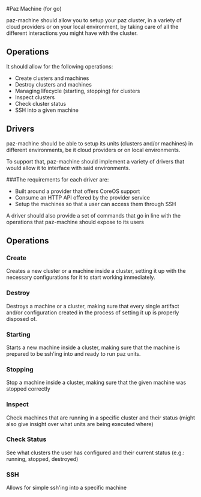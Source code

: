 #Paz Machine (for go)

paz-machine should allow you to setup your paz cluster, in a variety of cloud providers or on your local environment, by taking care of all the different interactions you might have with the cluster.

## Operations

It should allow for the following operations:

* Create clusters and machines
* Destroy clusters and machines
* Managing lifecycle (starting, stopping) for clusters
* Inspect clusters
* Check cluster status
* SSH into a given machine

## Drivers

paz-machine should be able to setup its units (clusters and/or machines) in different environments, be it cloud providers or on local environments.

To support that, paz-machine should implement a variety of drivers that would allow it to interface with said environments.

###The requirements for each driver are:

* Built around a provider that offers CoreOS support
* Consume an HTTP API offered by the provider service
* Setup the machines so that a user can access them through SSH

A driver should also provide a set of commands that go in line with the operations that paz-machine should expose to its users

## Operations

### Create

Creates a new cluster or a machine inside a cluster, setting it up with the necessary configurations for it to start working immediately.

### Destroy

Destroys a machine or a cluster, making sure that every single artifact and/or configuration created in the process of setting it up is properly disposed of.

### Starting

Starts a new machine inside a cluster, making sure that the machine is prepared to be ssh'ing into and ready to run paz units.

### Stopping

Stop a machine inside a cluster, making sure that the given machine was stopped correctly

### Inspect

Check machines that are running in a specific cluster and their status (might also give insight over what units are being executed where)

### Check Status

See what clusters the user has configured and their current status (e.g.: running, stopped, destroyed)

### SSH

Allows for simple ssh'ing into a specific machine
